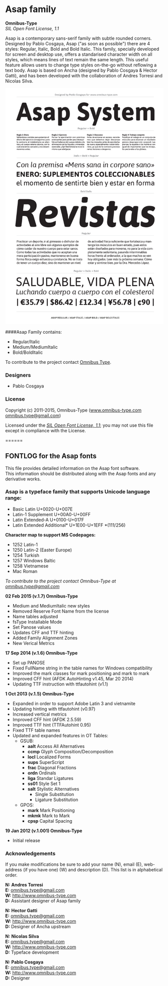 # Asap family

**Omnibus-Type**  
*SIL Open Font License, 1.1*

Asap is a contemporary sans-serif family with subtle rounded corners. Designed by Pablo Cosgaya, Asap ("as soon as possible") there are 4 styles: Regular, Italic, Bold and Bold Italic. This family, specially developed for screen and desktop use, offers a standarised character width on all styles, which means lines of text remain the same length. This useful feature allows users to change type styles on-the-go without reflowing a text body. Asap is based on Ancha (designed by Pablo Cosgaya & Hector Gatti), and has been developed with the collaboration of Andres Torresi and Nicolas Silva.

![Sample of Asap Family.](SRC/Asap.gif "Asap Family")

####Asap Family contains:
* Regular/Italic
* Medium/MediumItalic
* Bold/BoldItalic

To contribute to the project contact [Omnibus Type](http://omnibus-type.com/).

### Designers

* Pablo Cosgaya

### License

Copyright (c) 2011-2015, Omnibus-Type (www.omnibus-type.com omnibus.type@gmail.com)

Licensed under the [*SIL Open Font License, 1.1*](http://scripts.sil.org/OFL); you may not use this file except in compliance with the License.

======
## FONTLOG for the Asap fonts

This file provides detailed information on the Asap font software.  
This information should be distributed along with the Asap fonts and any derivative works.

### Asap is a typeface family that supports Unicode language range: 

* Basic Latin 				U+0020-U+007E
* Latin-1 Supplement 		U+00A0-U+00FF
* Latin Extended-A 			U+0100-U+017F
* Latin Extended Additional*	U+1E00-U+1EFF *(111/256)

**Character map to support MS Codepages:**
* 1252 Latin-1
* 1250 Latin-2 (Easter Europe)
* 1254 Turkish
* 1257 Windows Baltic
* 1258 Vietnamese
* Mac Roman

*To contribute to the project contact Omnibus-Type at omnibus.type@gmail.com*

**02 Feb 2015 (v.1.7) Omnibus-Type**  
- Medium and MediumItalic new styles
- Removed Reserve Font Name from the license
- Name tables adjusted
- fsType Installable Mode
- Set Panose values
- Updates CFF and TTF hinting
- Added Family Alignment Zones
- New Verical Metrics

**17 Sep 2014 (v.1.6) Omnibus-Type**
- Set up PANOSE
- Fixed FullName string in the table names for Windows compatibility
- Improved the mark classes for mark positioning and mark to mark
- Improved CFF hint (AFDK AutoHinting v1.45, Mar 20 2014)
- Updating TTF instruction with ttfautohint (v1.1)

**1 Oct 2013 (v.1.5) Omnibus-Type**
- Expanded in order to support Adobe Latin 3 and vietnamite
- Updating hinting with ttfautohint (v0.97)
- Increased vertical metrics
- Improved CFF hint (AFDK 2.5.59)
- Improved TTF hint (TTFAutohint 0.95)
- Fixed TTF table names
- Updated and expanded features in OT Tables:
  - GSUB:
    * **aalt** Access All Alternatives
    * **ccmp** Glyph Composition/Decomposition
    * **locl** Localized Forms
    * **sups** SuperScript
    * **frac** Diagonal Fractions
    * **ordn** Ordinals
    * **liga** Standar Ligatures
    * **ss01** Style Set 1
    * **salt** Stylistic Alternatives
      * Single Substitution
      * Ligature Substitution
  - GPOS:
    * **mark** Mark Positioning
    * **mkmk** Mark to Mark
    * **cpsp** Capital Spacing

**19 Jan 2012 (v.1.001) Omnibus-Type**
- Initial release

### Acknowledgements

If you make modifications be sure to add your name (N), email (E), web-address
(if you have one) (W) and description (D). This list is in alphabetical order.

**N:** **Andres Torresi**  
**E:** omnibus.type@gmail.com  
**W:** http://www.omnibus-type.com  
**D:** Assistant designer of Asap family  

**N:** **Hector Gatti**  
**E:** omnibus.type@gmail.com  
**W:** http://www.omnibus-type.com  
**D:** Designer of Ancha upstream  

**N:** **Nicolas Silva**  
**E:** omnibus.type@gmail.com  
**W:** http://www.omnibus-type.com  
**D:** Typeface development  

**N:** **Pablo Cosgaya**  
**E:** omnibus.type@gmail.com  
**W:** http://www.omnibus-type.com  
**D:** Designer